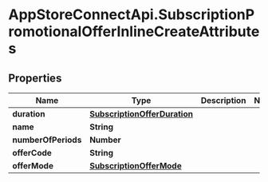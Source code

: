 # AppStoreConnectApi.SubscriptionPromotionalOfferInlineCreateAttributes

## Properties

Name | Type | Description | Notes
------------ | ------------- | ------------- | -------------
**duration** | [**SubscriptionOfferDuration**](SubscriptionOfferDuration.md) |  | 
**name** | **String** |  | 
**numberOfPeriods** | **Number** |  | 
**offerCode** | **String** |  | 
**offerMode** | [**SubscriptionOfferMode**](SubscriptionOfferMode.md) |  | 


